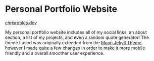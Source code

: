 # Personal Portfolio Website

[chrisrobles.dev](https://chrisrobles.dev)

My personal portfolio website includes all of my social links, an about section, a list of my projects, and even a random quote generator! The theme I used was originally extended from the [Moon Jekyll Theme](https://taylantatli.github.io/Moon/), however I made quite a few changes in order to make it more mobile friendly and a overall smoother user experience.

